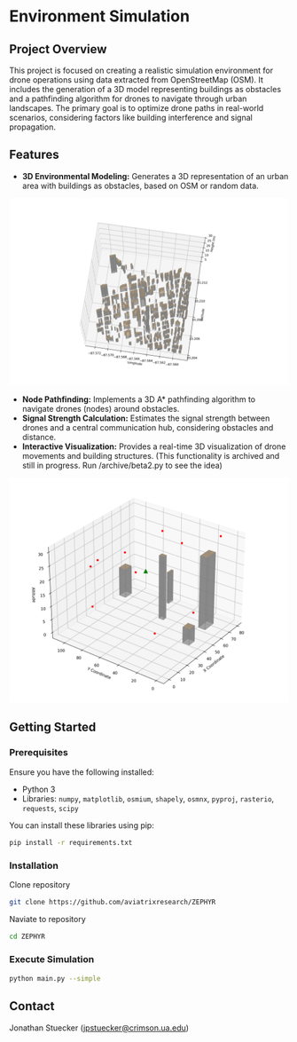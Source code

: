 # Environment Simulation

## Project Overview

This project is focused on creating a realistic simulation environment for drone operations using data extracted from OpenStreetMap (OSM). It includes the generation of a 3D model representing buildings as obstacles and a pathfinding algorithm for drones to navigate through urban landscapes. The primary goal is to optimize drone paths in real-world scenarios, considering factors like building interference and signal propagation.

## Features

- **3D Environmental Modeling:** Generates a 3D representation of an urban area with buildings as obstacles, based on OSM or random data.

![Complex Environment Model](assets/tuscaloosa.PNG)

- **Node Pathfinding:** Implements a 3D A* pathfinding algorithm to navigate drones (nodes) around obstacles.
- **Signal Strength Calculation:** Estimates the signal strength between drones and a central communication hub, considering obstacles and distance.
- **Interactive Visualization:** Provides a real-time 3D visualization of drone movements and building structures. (This functionality is archived and still in progress. Run /archive/beta2.py to see the idea)

![Simulation with Simple Environment Model](/assets/isometric.PNG)

## Getting Started

### Prerequisites

Ensure you have the following installed:

- Python 3
- Libraries: `numpy`, `matplotlib`, `osmium`, `shapely`, `osmnx`, `pyproj`, `rasterio`, `requests`, `scipy`

You can install these libraries using pip:

```bash
pip install -r requirements.txt
```
### Installation
Clone repository
```bash
git clone https://github.com/aviatrixresearch/ZEPHYR
```
Naviate to repository
```bash
cd ZEPHYR
```

### Execute Simulation
```bash
python main.py --simple
```

## Contact
Jonathan Stuecker (jpstuecker@crimson.ua.edu)



